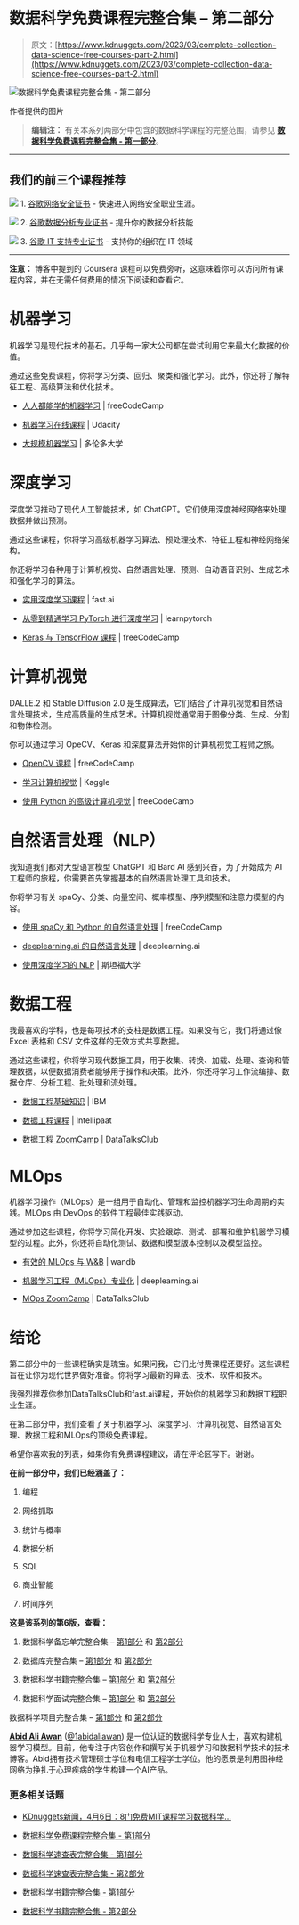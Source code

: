 # 数据科学免费课程完整合集 – 第二部分

> 原文：[https://www.kdnuggets.com/2023/03/complete-collection-data-science-free-courses-part-2.html](https://www.kdnuggets.com/2023/03/complete-collection-data-science-free-courses-part-2.html)

![数据科学免费课程完整合集 - 第二部分](../Images/a81001a3c80d3dcc9ec42b4557e7033a.png)

作者提供的图片

> **编辑注：** 有关本系列两部分中包含的数据科学课程的完整范围，请参见 [**数据科学免费课程完整合集 - 第一部分**](https://www.kdnuggets.com/2023/03/complete-collection-data-science-free-courses-part-1.html)。

* * *

## 我们的前三个课程推荐

![](../Images/0244c01ba9267c002ef39d4907e0b8fb.png) 1\. [谷歌网络安全证书](https://www.kdnuggets.com/google-cybersecurity) - 快速进入网络安全职业生涯。

![](../Images/e225c49c3c91745821c8c0368bf04711.png) 2\. [谷歌数据分析专业证书](https://www.kdnuggets.com/google-data-analytics) - 提升你的数据分析技能

![](../Images/0244c01ba9267c002ef39d4907e0b8fb.png) 3\. [谷歌 IT 支持专业证书](https://www.kdnuggets.com/google-itsupport) - 支持你的组织在 IT 领域

* * *

**注意：** 博客中提到的 Coursera 课程可以免费旁听，这意味着你可以访问所有课程内容，并在无需任何费用的情况下阅读和查看它。

# 机器学习

机器学习是现代技术的基石。几乎每一家大公司都在尝试利用它来最大化数据的价值。

通过这些免费课程，你将学习分类、回归、聚类和强化学习。此外，你还将了解特征工程、高级算法和优化技术。

+   [人人都能学的机器学习](https://www.youtube.com/watch?v=i_LwzRVP7bg) | freeCodeCamp

+   [机器学习在线课程](https://www.udacity.com/course/machine-learning--ud262?irclickid=QlxSPkwh5xyIWdTRvMzWh2bTUkA0-a2LX1mS2Q0&irgwc=1&utm_source=affiliate&utm_medium=&aff=259799&utm_term=&utm_campaign=_gtc_www_classcentral_com_&utm_content=&adid=788805) | Udacity

+   [大规模机器学习](https://video-archive.fields.utoronto.ca/list/event/283) | 多伦多大学

# 深度学习

深度学习推动了现代人工智能技术，如 ChatGPT。它们使用深度神经网络来处理数据并做出预测。

通过这些课程，你将学习高级机器学习算法、预处理技术、特征工程和神经网络架构。

你还将学习各种用于计算机视觉、自然语言处理、预测、自动语音识别、生成艺术和强化学习的算法。

+   [实用深度学习课程](https://course.fast.ai/) | fast.ai

+   [从零到精通学习 PyTorch 进行深度学习](https://www.learnpytorch.io/) | learnpytorch

+   [Keras 与 TensorFlow 课程](https://www.youtube.com/watch?v=qFJeN9V1ZsI) | freeCodeCamp

# 计算机视觉

DALLE.2 和 Stable Diffusion 2.0 是生成算法，它们结合了计算机视觉和自然语言处理技术，生成高质量的生成艺术。计算机视觉通常用于图像分类、生成、分割和物体检测。

你可以通过学习 OpeCV、Keras 和深度算法开始你的计算机视觉工程师之旅。

+   [OpenCV 课程](https://www.youtube.com/watch?v=oXlwWbU8l2o) | freeCodeCamp

+   [学习计算机视觉](https://www.kaggle.com/learn/computer-vision) | Kaggle

+   [使用 Python 的高级计算机视觉](https://www.youtube.com/watch?v=01sAkU_NvOY) | freeCodeCamp

# 自然语言处理（NLP）

我知道我们都对大型语言模型 ChatGPT 和 Bard AI 感到兴奋，为了开始成为 AI 工程师的旅程，你需要首先掌握基本的自然语言处理工具和技术。

你将学习有关 spaCy、分类、向量空间、概率模型、序列模型和注意力模型的内容。

+   [使用 spaCy 和 Python 的自然语言处理](http://spacy.pythonhumanities.com/) | freeCodeCamp

+   [deeplearning.ai 的自然语言处理](https://www.coursera.org/specializations/natural-language-processing#courses) | deeplearning.ai

+   [使用深度学习的 NLP](https://www.youtube.com/watch?v=8rXD5-xhemo&list=PLoROMvodv4rOhcuXMZkNm7j3fVwBBY42z) | 斯坦福大学

# 数据工程

我最喜欢的学科，也是每项技术的支柱是数据工程。如果没有它，我们将通过像 Excel 表格和 CSV 文件这样的无效方式共享数据。

通过这些课程，你将学习现代数据工具，用于收集、转换、加载、处理、查询和管理数据，以便数据消费者能够用于操作和决策。此外，你还将学习工作流编排、数据仓库、分析工程、批处理和流处理。

+   [数据工程基础知识](https://www.edx.org/course/data-engineering-basics-for-everyone) | IBM

+   [数据工程课程](https://www.youtube.com/watch?v=OoHPhLV43gg) | Intellipaat

+   [数据工程 ZoomCamp](https://github.com/DataTalksClub/data-engineering-zoomcamp) | DataTalksClub

# MLOps

机器学习操作（MLOps）是一组用于自动化、管理和监控机器学习生命周期的实践。MLOps 由 DevOps 的软件工程最佳实践驱动。

通过参加这些课程，你将学习简化开发、实验跟踪、测试、部署和维护机器学习模型的过程。此外，你还将自动化测试、数据和模型版本控制以及模型监控。

+   [有效的 MLOps 与 W&B](https://www.wandb.courses/courses/effective-mlops-model-development) | wandb

+   [机器学习工程（MLOps）专业化](https://www.coursera.org/specializations/machine-learning-engineering-for-production-mlops) | deeplearning.ai

+   [MOps ZoomCamp](https://github.com/DataTalksClub/mlops-zoomcamp) | DataTalksClub

# 结论

第二部分中的一些课程确实是瑰宝。如果问我，它们比付费课程还要好。这些课程旨在让你为现代世界做好准备。你将学习最新的算法、技术、软件和技术。

我强烈推荐你参加DataTalksClub和fast.ai课程，开始你的机器学习和数据工程职业生涯。

在第二部分中，我们查看了关于机器学习、深度学习、计算机视觉、自然语言处理、数据工程和MLOps的顶级免费课程。

希望你喜欢我的列表，如果你有免费课程建议，请在评论区写下。谢谢。

**在前一部分中，我们已经涵盖了：**

1.  编程

1.  网络抓取

1.  统计与概率

1.  数据分析

1.  SQL

1.  商业智能

1.  时间序列

**这是该系列的第6版，查看：**

1.  数据科学备忘单完整合集 – [第1部分](/2022/02/complete-collection-data-science-cheat-sheets-part-1.html) 和 [第2部分](/2022/02/complete-collection-data-science-cheat-sheets-part-2.html)

1.  数据库完整合集 – [第1部分](/2022/04/complete-collection-data-repositories-part-1.html) 和 [第2部分](/2022/04/complete-collection-data-repositories-part-2.html)

1.  数据科学书籍完整合集 – [第1部分](/2022/05/complete-collection-data-science-books-part-1.html) 和 [第2部分](/2022/05/complete-collection-data-science-books-part-2.html)

1.  数据科学面试完整合集 – [第1部分](/2022/06/complete-collection-data-science-interviews-part-1.html) 和 [第2部分](/2022/06/complete-collection-data-science-interviews-part-2.html)

数据科学项目完整合集 – [第1部分](/2022/08/complete-collection-data-science-projects-part-1.html) 和 [第2部分](/2022/08/complete-collection-data-science-projects-part-2.html)

**[Abid Ali Awan](https://www.polywork.com/kingabzpro)** ([@1abidaliawan](https://twitter.com/1abidaliawan)) 是一位认证的数据科学专业人士，喜欢构建机器学习模型。目前，他专注于内容创作和撰写关于机器学习和数据科学技术的技术博客。Abid拥有技术管理硕士学位和电信工程学士学位。他的愿景是利用图神经网络为挣扎于心理疾病的学生构建一个AI产品。

### 更多相关话题

+   [KDnuggets新闻，4月6日：8门免费MIT课程学习数据科学…](https://www.kdnuggets.com/2022/n14.html)

+   [数据科学免费课程完整合集 - 第1部分](https://www.kdnuggets.com/2023/03/complete-collection-data-science-free-courses-part-1.html)

+   [数据科学速查表完整合集 - 第1部分](https://www.kdnuggets.com/2022/02/complete-collection-data-science-cheat-sheets-part-1.html)

+   [数据科学速查表完整合集 - 第2部分](https://www.kdnuggets.com/2022/02/complete-collection-data-science-cheat-sheets-part-2.html)

+   [数据科学书籍完整合集 - 第1部分](https://www.kdnuggets.com/2022/05/complete-collection-data-science-books-part-1.html)

+   [数据科学书籍完整合集 - 第2部分](https://www.kdnuggets.com/2022/05/complete-collection-data-science-books-part-2.html)
